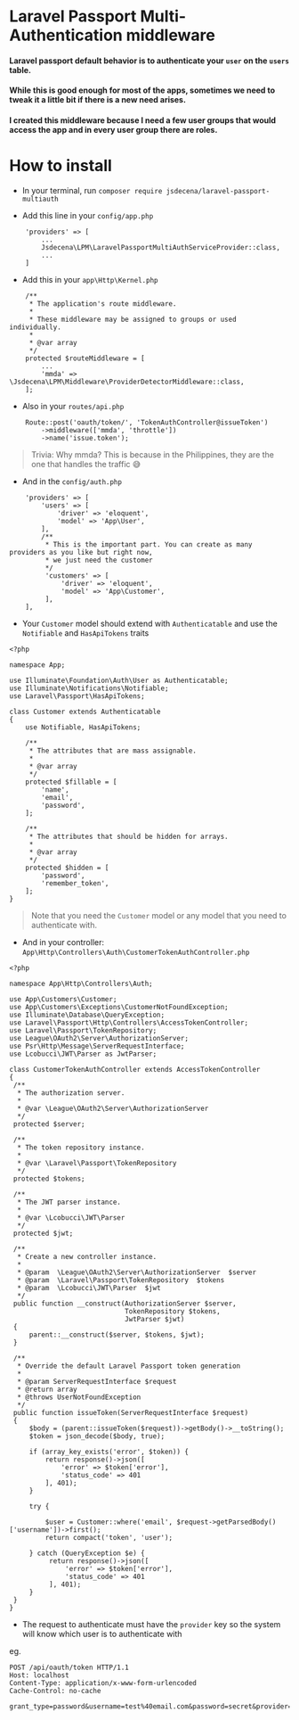 # Laravel Passport Multi-Authentication middleware

#### Laravel passport default behavior is to authenticate your `user` on the `users` table. 
#### While this is good enough for most of the apps, sometimes we need to tweak it a little bit if there is a new need arises.
#### I created this middleware because I need a few user groups that would access the app and in every user group there are roles.

# How to install

- In your terminal, run `composer require jsdecena/laravel-passport-multiauth`

- Add this line in your `config/app.php`

```
	'providers' => [
	    ...
	    Jsdecena\LPM\LaravelPassportMultiAuthServiceProvider::class,
	    ...
	]
```

- Add this in your `app\Http\Kernel.php`

```
    /**
     * The application's route middleware.
     *
     * These middleware may be assigned to groups or used individually.
     *
     * @var array
     */
    protected $routeMiddleware = [
        ...
        'mmda' => \Jsdecena\LPM\Middleware\ProviderDetectorMiddleware::class,
    ];
```

- Also in your `routes/api.php`

```
    Route::post('oauth/token/', 'TokenAuthController@issueToken')
        ->middleware(['mmda', 'throttle'])
        ->name('issue.token');
```

> Trivia: Why mmda? This is because in the Philippines, they are the one that handles the traffic :sweat_smile: 

- And in the `config/auth.php`

```
    'providers' => [
        'users' => [
            'driver' => 'eloquent',
            'model' => 'App\User',
        ],
        /**
         * This is the important part. You can create as many providers as you like but right now, 
         * we just need the customer
         */
         'customers' => [
             'driver' => 'eloquent',
             'model' => 'App\Customer',
         ],
    ],
```

- Your `Customer` model should extend with `Authenticatable` and use the `Notifiable` and `HasApiTokens` traits

```
<?php

namespace App;

use Illuminate\Foundation\Auth\User as Authenticatable;
use Illuminate\Notifications\Notifiable;
use Laravel\Passport\HasApiTokens;

class Customer extends Authenticatable
{
    use Notifiable, HasApiTokens;

    /**
     * The attributes that are mass assignable.
     *
     * @var array
     */
    protected $fillable = [
        'name',
        'email',
        'password',
    ];

    /**
     * The attributes that should be hidden for arrays.
     *
     * @var array
     */
    protected $hidden = [
        'password',
        'remember_token',
    ];
}
```

> Note that you need the `Customer` model or any model that you need to authenticate with.

- And in your controller: `App\Http\Controllers\Auth\CustomerTokenAuthController.php`
 
```
<?php

namespace App\Http\Controllers\Auth;

use App\Customers\Customer;
use App\Customers\Exceptions\CustomerNotFoundException;
use Illuminate\Database\QueryException;
use Laravel\Passport\Http\Controllers\AccessTokenController;
use Laravel\Passport\TokenRepository;
use League\OAuth2\Server\AuthorizationServer;
use Psr\Http\Message\ServerRequestInterface;
use Lcobucci\JWT\Parser as JwtParser;

class CustomerTokenAuthController extends AccessTokenController
{
 /**
  * The authorization server.
  *
  * @var \League\OAuth2\Server\AuthorizationServer
  */
 protected $server;

 /**
  * The token repository instance.
  *
  * @var \Laravel\Passport\TokenRepository
  */
 protected $tokens;

 /**
  * The JWT parser instance.
  *
  * @var \Lcobucci\JWT\Parser
  */
 protected $jwt;

 /**
  * Create a new controller instance.
  *
  * @param  \League\OAuth2\Server\AuthorizationServer  $server
  * @param  \Laravel\Passport\TokenRepository  $tokens
  * @param  \Lcobucci\JWT\Parser  $jwt
  */
 public function __construct(AuthorizationServer $server,
                             TokenRepository $tokens,
                             JwtParser $jwt)
 {
     parent::__construct($server, $tokens, $jwt);
 }

 /**
  * Override the default Laravel Passport token generation
  *
  * @param ServerRequestInterface $request
  * @return array
  * @throws UserNotFoundException
  */
 public function issueToken(ServerRequestInterface $request)
 {
     $body = (parent::issueToken($request))->getBody()->__toString();
     $token = json_decode($body, true);

     if (array_key_exists('error', $token)) {
         return response()->json([
             'error' => $token['error'],
             'status_code' => 401
         ], 401);
     }

     try {

         $user = Customer::where('email', $request->getParsedBody()['username'])->first();
         return compact('token', 'user');
         
     } catch (QueryException $e) {
          return response()->json([
              'error' => $token['error'],
              'status_code' => 401
          ], 401);
     }
 }
}
```

 - The request to authenticate must have the `provider` key so the system will know which user is to authenticate with
 
 eg.
 
```
POST /api/oauth/token HTTP/1.1
Host: localhost
Content-Type: application/x-www-form-urlencoded
Cache-Control: no-cache

grant_type=password&username=test%40email.com&password=secret&provider=customers
```